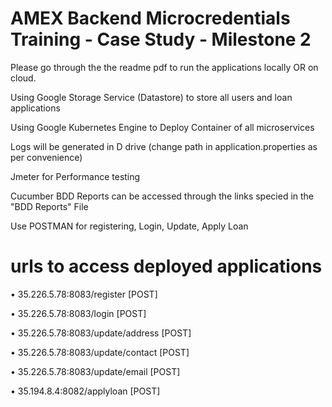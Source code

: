 # AMEX Backend Microcredentials Training - Case Study - Milestone 2

Please go through the the readme pdf to run the applications locally OR on cloud.

 Using Google Storage Service (Datastore) to store all users and loan applications

 Using Google Kubernetes Engine to Deploy Container of all microservices
 
 Logs will be generated in D drive (change path in application.properties as per convenience)

 Jmeter for Performance testing

 Cucumber BDD Reports can be accessed through the links specied in the "BDD Reports" File

 Use POSTMAN for registering, Login, Update, Apply Loan 

# urls to access deployed applications
• 35.226.5.78:8083/register [POST]

• 35.226.5.78:8083/login [POST]

• 35.226.5.78:8083/update/address [POST]

• 35.226.5.78:8083/update/contact [POST]

• 35.226.5.78:8083/update/email [POST]

• 35.194.8.4:8082/applyloan [POST]
